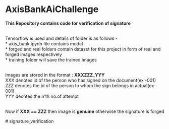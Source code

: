 # AxisBankAiChallenge
<b>This Repository contains code for verification of signature</b>

<br/>Tensorflow is used and details of folder is as follows -
<br/>* axis_bank.ipynb file contains model 
<br/>* forged and real folders contain dataset for this project in form of real and forged images respectively
<br/>* training folder will save the trained images

<br/>Images are stored in the format : <b>XXXZZZ_YYY</b>
<br/>XXX denotes id of the person who has signed on the document(ex -001)
<br/>ZZZ denotes the id of the person to whom the sign belongs in actual(ex- 001)
<br/>YYY deontes the n'th no.of attempt

<br/>Now if <b>XXX == ZZZ </b>then image is <b>genuine</b> otherwise the signature is forged


#   s i g n a t u r e _ v e r i f i c a t i o n  
 